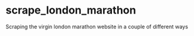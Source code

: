 # scrape_london_marathon
 Scraping the virgin london marathon website in a couple of different ways
